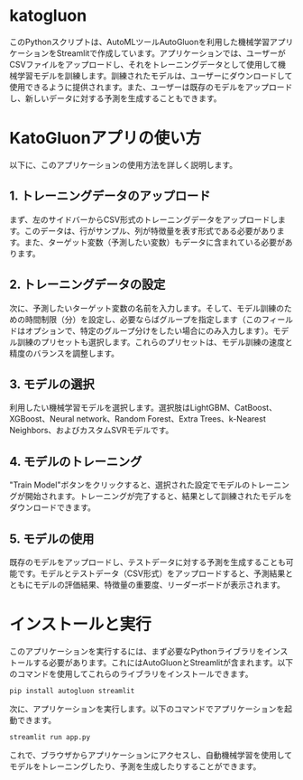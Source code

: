 # katogluon


このPythonスクリプトは、AutoMLツールAutoGluonを利用した機械学習アプリケーションをStreamlitで作成しています。アプリケーションでは、ユーザーがCSVファイルをアップロードし、それをトレーニングデータとして使用して機械学習モデルを訓練します。訓練されたモデルは、ユーザーにダウンロードして使用できるように提供されます。また、ユーザーは既存のモデルをアップロードし、新しいデータに対する予測を生成することもできます。

# KatoGluonアプリの使い方

以下に、このアプリケーションの使用方法を詳しく説明します。

## 1. トレーニングデータのアップロード

まず、左のサイドバーからCSV形式のトレーニングデータをアップロードします。このデータは、行がサンプル、列が特徴量を表す形式である必要があります。また、ターゲット変数（予測したい変数）もデータに含まれている必要があります。

## 2. トレーニングデータの設定

次に、予測したいターゲット変数の名前を入力します。そして、モデル訓練のための時間制限（分）を設定し、必要ならばグループを指定します（このフィールドはオプションで、特定のグループ分けをしたい場合にのみ入力します）。モデル訓練のプリセットも選択します。これらのプリセットは、モデル訓練の速度と精度のバランスを調整します。

## 3. モデルの選択

利用したい機械学習モデルを選択します。選択肢はLightGBM、CatBoost、XGBoost、Neural network、Random Forest、Extra Trees、k-Nearest Neighbors、およびカスタムSVRモデルです。

## 4. モデルのトレーニング

"Train Model"ボタンをクリックすると、選択された設定でモデルのトレーニングが開始されます。トレーニングが完了すると、結果として訓練されたモデルをダウンロードできます。

## 5. モデルの使用

既存のモデルをアップロードし、テストデータに対する予測を生成することも可能です。モデルとテストデータ（CSV形式）をアップロードすると、予測結果とともにモデルの評価結果、特徴量の重要度、リーダーボードが表示されます。

# インストールと実行

このアプリケーションを実行するには、まず必要なPythonライブラリをインストールする必要があります。これにはAutoGluonとStreamlitが含まれます。以下のコマンドを使用してこれらのライブラリをインストールできます。

```
pip install autogluon streamlit
```

次に、アプリケーションを実行します。以下のコマンドでアプリケーションを起動できます。

```
streamlit run app.py
```

これで、ブラウザからアプリケーションにアクセスし、自動機械学習を使用してモデルをトレーニングしたり、予測を生成したりすることができます。
